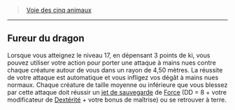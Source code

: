 ﻿---
!GenericItem
Id: monk_fiveanimals_hd.md#fureur-du-dragon
ParentLink: monk_fiveanimals_hd.md#voie-des-cinq-animaux
Name: Fureur du dragon
ParentName: Voie des cinq animaux
NameLevel: 2
Attributes:
  Name: Fureur du dragon
  Markdown: >+
    ## <!--Name-->Fureur du dragon<!--/Name-->


    Lorsque vous atteignez le niveau 17, en dépensant 3 points de ki, vous pouvez utiliser votre action pour porter une attaque à mains nues contre chaque créature autour de vous dans un rayon de 4,50 mètres. La réussite de votre attaque est automatique et vous infligez vos dégât à mains nues normaux. Chaque créature de taille moyenne ou inférieure que vous blessez par cette attaque doit réussir un [jet de sauvegarde](hd_abilities_jets_de_sauvegarde.md) de [Force](hd_abilities_strength.md) (DD = 8 + votre modificateur de [Dextérité](hd_abilities_dexterity.md) + votre bonus de maîtrise) ou se retrouver à terre.

AttributesDictionary: >+
  Name: Fureur du dragon

  Markdown: >+

    ## <!--Name-->Fureur du dragon<!--/Name-->





    Lorsque vous atteignez le niveau 17, en dépensant 3 points de ki, vous pouvez utiliser votre action pour porter une attaque à mains nues contre chaque créature autour de vous dans un rayon de 4,50 mètres. La réussite de votre attaque est automatique et vous infligez vos dégât à mains nues normaux. Chaque créature de taille moyenne ou inférieure que vous blessez par cette attaque doit réussir un [jet de sauvegarde](hd_abilities_jets_de_sauvegarde.md) de [Force](hd_abilities_strength.md) (DD = 8 + votre modificateur de [Dextérité](hd_abilities_dexterity.md) + votre bonus de maîtrise) ou se retrouver à terre.



---
> [Voie des cinq animaux](hd_monk_fiveanimals.md)

---

## Fureur du dragon

Lorsque vous atteignez le niveau 17, en dépensant 3 points de ki, vous pouvez utiliser votre action pour porter une attaque à mains nues contre chaque créature autour de vous dans un rayon de 4,50 mètres. La réussite de votre attaque est automatique et vous infligez vos dégât à mains nues normaux. Chaque créature de taille moyenne ou inférieure que vous blessez par cette attaque doit réussir un [jet de sauvegarde](hd_abilities_jets_de_sauvegarde.md) de [Force](hd_abilities_strength.md) (DD = 8 + votre modificateur de [Dextérité](hd_abilities_dexterity.md) + votre bonus de maîtrise) ou se retrouver à terre.

